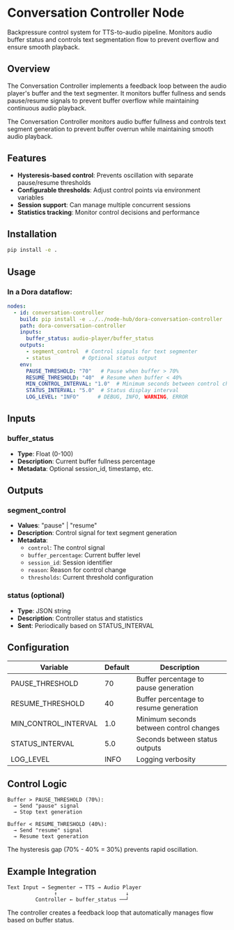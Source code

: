 # Conversation Controller Node

Backpressure control system for TTS-to-audio pipeline. Monitors audio buffer status and controls text segmentation flow to prevent overflow and ensure smooth playback.

## Overview

The Conversation Controller implements a feedback loop between the audio player's buffer and the text segmenter. It monitors buffer fullness and sends pause/resume signals to prevent buffer overflow while maintaining continuous audio playback.

The Conversation Controller monitors audio buffer fullness and controls text segment generation to prevent buffer overrun while maintaining smooth audio playback.

## Features

- **Hysteresis-based control**: Prevents oscillation with separate pause/resume thresholds
- **Configurable thresholds**: Adjust control points via environment variables
- **Session support**: Can manage multiple concurrent sessions
- **Statistics tracking**: Monitor control decisions and performance

## Installation

```bash
pip install -e .
```

## Usage

### In a Dora dataflow:

```yaml
nodes:
  - id: conversation-controller
    build: pip install -e ../../node-hub/dora-conversation-controller
    path: dora-conversation-controller
    inputs:
      buffer_status: audio-player/buffer_status
    outputs:
      - segment_control  # Control signals for text segmenter
      - status          # Optional status output
    env:
      PAUSE_THRESHOLD: "70"   # Pause when buffer > 70%
      RESUME_THRESHOLD: "40"  # Resume when buffer < 40%
      MIN_CONTROL_INTERVAL: "1.0"  # Minimum seconds between control changes
      STATUS_INTERVAL: "5.0"  # Status display interval
      LOG_LEVEL: "INFO"      # DEBUG, INFO, WARNING, ERROR
```

## Inputs

### buffer_status
- **Type**: Float (0-100)
- **Description**: Current buffer fullness percentage
- **Metadata**: Optional session_id, timestamp, etc.

## Outputs

### segment_control
- **Values**: "pause" | "resume"
- **Description**: Control signal for text segment generation
- **Metadata**:
  - `control`: The control signal
  - `buffer_percentage`: Current buffer level
  - `session_id`: Session identifier
  - `reason`: Reason for control change
  - `thresholds`: Current threshold configuration

### status (optional)
- **Type**: JSON string
- **Description**: Controller status and statistics
- **Sent**: Periodically based on STATUS_INTERVAL

## Configuration

| Variable | Default | Description |
|----------|---------|-------------|
| PAUSE_THRESHOLD | 70 | Buffer percentage to pause generation |
| RESUME_THRESHOLD | 40 | Buffer percentage to resume generation |
| MIN_CONTROL_INTERVAL | 1.0 | Minimum seconds between control changes |
| STATUS_INTERVAL | 5.0 | Seconds between status outputs |
| LOG_LEVEL | INFO | Logging verbosity |

## Control Logic

```
Buffer > PAUSE_THRESHOLD (70%):
  → Send "pause" signal
  → Stop text generation
  
Buffer < RESUME_THRESHOLD (40%):
  → Send "resume" signal
  → Resume text generation
```

The hysteresis gap (70% - 40% = 30%) prevents rapid oscillation.

## Example Integration

```
Text Input → Segmenter → TTS → Audio Player
               ↑                      ↓
         Controller ← buffer_status ──┘
```

The controller creates a feedback loop that automatically manages flow based on buffer status.